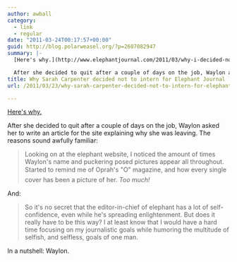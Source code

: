 ```yaml
---
author: awball
category:
  - link
  - regular
date: "2011-03-24T00:17:57+00:00"
guid: http://blog.polarweasel.org/?p=2607082947
summary: |-
  [Here's why.](http://www.elephantjournal.com/2011/03/why-i-decided-not-to-intern-for-elephant-journal--sarah-carpenter/)

  After she decided to quit after a couple of days on the job, Waylon asked her to write an article for the site explaining why she was leaving. The reasons sound awfully familiar:
title: Why Sarah Carpenter decided not to intern for Elephant Journal
url: /2011/03/23/why-sarah-carpenter-decided-not-to-intern-for-elephant-journal/

---
```

[Here's why.](http://www.elephantjournal.com/2011/03/why-i-decided-not-to-intern-for-elephant-journal--sarah-carpenter/)

After she decided to quit after a couple of days on the job, Waylon asked her to write an article for the site explaining why she was leaving. The reasons sound awfully familiar:

> Looking on at the elephant website, I noticed the amount of times Waylon's name and puckering posed pictures appear all throughout. Started to remind me of Oprah's "O" magazine, and how every single cover has been a picture of her. _Too much!_

And:

> So it's no secret that the editor-in-chief of elephant has a lot of self-confidence, even while he's spreading enlightenment. But does it really have to be this way? I at least know that I would have a hard time focusing on my journalistic goals while humoring the multitude of selfish, and selfless, goals of one man.

In a nutshell: Waylon.
